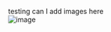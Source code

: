 testing can I add images here  
![image](https://github.com/SwetaMajhi/learning/assets/52932227/4406ef47-c38e-46d9-aab3-7ca16937cd4f)
